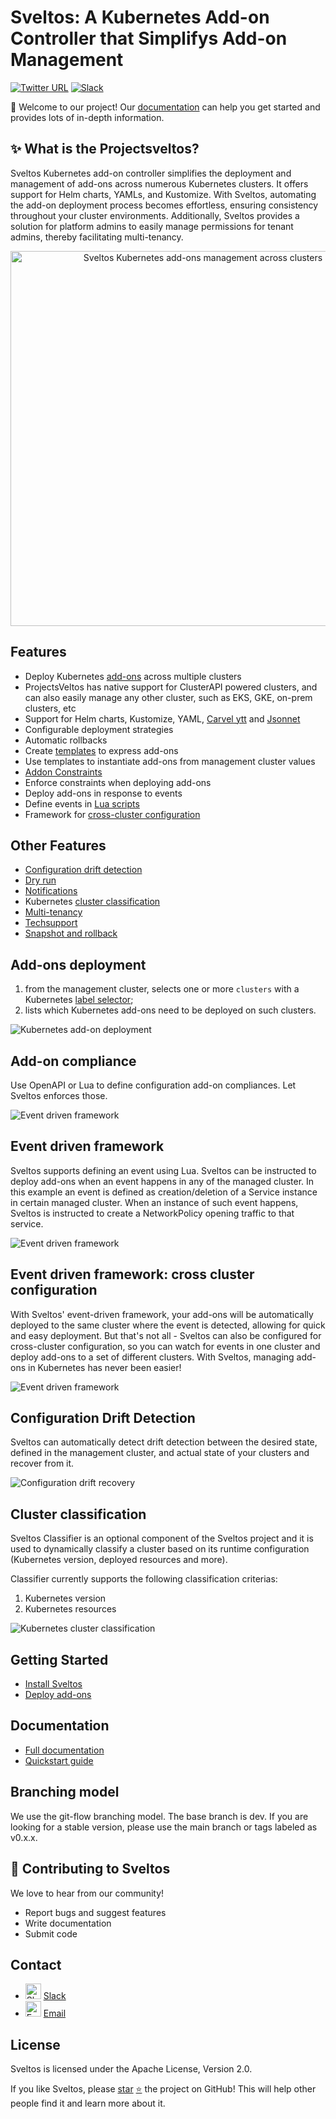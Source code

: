 # Sveltos: A Kubernetes Add-on Controller that Simplifys Add-on Management

[![Twitter URL](https://img.shields.io/twitter/url/https/twitter.com/projectsveltos.svg?style=social&label=Follow%20%40projectsveltos)](https://twitter.com/projectsveltos)
[![Slack](https://img.shields.io/badge/join%20slack-%23projectsveltos-brighteen)](https://join.slack.com/t/projectsveltos/shared_invite/zt-1hraownbr-W8NTs6LTimxLPB8Erj8Q6Q)

👋 Welcome to our project! Our [documentation](https://projectsveltos.github.io/sveltos/) can help you get started and provides lots of in-depth information.

## ✨ What is the Projectsveltos?

Sveltos Kubernetes add-on controller simplifies the deployment and management of add-ons across numerous Kubernetes clusters. It offers support for Helm charts, YAMLs, and Kustomize. With Sveltos, automating the add-on deployment process becomes effortless, ensuring consistency throughout your cluster environments. Additionally, Sveltos provides a solution for platform admins to easily manage permissions for tenant admins, thereby facilitating multi-tenancy.

<p align="center">
  <img alt="Sveltos Kubernetes add-ons management across clusters" src="https://github.com/projectsveltos/sveltos-manager/blob/dev/doc/multi-clusters.png" width="600"/>
 </p>

## Features

* Deploy Kubernetes [add-ons](https://projectsveltos.github.io/sveltos/addons/) across multiple clusters
* ProjectsVeltos has native support for ClusterAPI powered clusters, and can also easily manage any other cluster, such as EKS, GKE, on-prem clusters, etc 
* Support for Helm charts, Kustomize, YAML, [Carvel ytt](https://projectsveltos.github.io/sveltos/ytt_extension/) and [Jsonnet](https://projectsveltos.github.io/sveltos/jsonnet_extension/)
* Configurable deployment strategies
* Automatic rollbacks
* Create [templates](https://projectsveltos.github.io/sveltos/template/) to express add-ons
* Use templates to instantiate add-ons from management cluster values
* [Addon Constraints](https://projectsveltos.github.io/sveltos/addon_constraint/)
* Enforce constraints when deploying add-ons
* Deploy add-ons in response to events
* Define events in [Lua scripts](https://github.com/projectsveltos/sveltos/blob/main/docs/addon_event_deployment.md#event-definition)
* Framework for [cross-cluster configuration](https://projectsveltos.github.io/sveltos/addon_event_deployment/#cross-clusters)

## Other Features
* [Configuration drift detection](https://projectsveltos.github.io/sveltos/configuration_drift/)
* [Dry run](https://projectsveltos.github.io/sveltos/dryrun/)
* [Notifications](https://projectsveltos.github.io/sveltos/notifications)
* Kubernetes [cluster classification](https://projectsveltos.github.io/sveltos/labels_management/)
* [Multi-tenancy](https://projectsveltos.github.io/sveltos/multi-tenancy/)
* [Techsupport](https://projectsveltos.github.io/sveltos/techsupport/)
* [Snapshot and rollback](https://projectsveltos.github.io/sveltos/snapshot/)

## Add-ons deployment

1. from the management cluster, selects one or more `clusters` with a Kubernetes [label selector](https://kubernetes.io/docs/concepts/overview/working-with-objects/labels/#label-selectors);
2. lists which Kubernetes add-ons need to be deployed on such clusters.

![Kubernetes add-on deployment](https://github.com/projectsveltos/sveltos/blob/main/docs/assets/addons_deployment.gif)

## Add-on compliance

 Use OpenAPI or Lua to define configuration add-on compliances. Let Sveltos enforces those.

 ![Event driven framework](https://github.com/projectsveltos/sveltos/raw/main/docs/assets/addon_constraint.gif)

## Event driven framework

Sveltos supports defining an event using Lua. Sveltos can be instructed to deploy add-ons when an event happens in any of the managed cluster.
In this example an event is defined as creation/deletion of a Service instance in certain managed cluster. When an instance of such event happens, Sveltos is instructed to create a NetworkPolicy opening traffic to that service.

![Event driven framework](https://github.com/projectsveltos/demos/blob/main/event-driven/event_driven_framework.gif)

## Event driven framework: cross cluster configuration

With Sveltos' event-driven framework, your add-ons will be automatically deployed to the same cluster where the event is detected, allowing for quick and easy deployment. But that's not all - Sveltos can also be configured for cross-cluster configuration, so you can watch for events in one cluster and deploy add-ons to a set of different clusters. With Sveltos, managing add-ons in Kubernetes has never been easier!

![Event driven framework](https://github.com/projectsveltos/sveltos/raw/main/docs/assets/event_based_cross_cluster.gif)

## Configuration Drift Detection
Sveltos can automatically detect drift detection between the desired state, defined in the management cluster, and actual state of your clusters and recover from it.

![Configuration drift recovery](https://github.com/projectsveltos/demos/blob/main/configuration_drift/reconcile_configuration_drift.gif)

## Cluster classification

Sveltos Classifier is an optional component of the Sveltos project and it is used to dynamically classify a cluster based on its runtime configuration (Kubernetes version, deployed resources and more).

Classifier currently supports the following classification criterias:
1. Kubernetes version
2. Kubernetes resources
   
![Kubernetes cluster classification](https://github.com/projectsveltos/sveltos/blob/main/docs/assets/classifier.gif)

## Getting Started

* [Install Sveltos](https://projectsveltos.github.io/sveltos/install/)
* [Deploy add-ons](https://projectsveltos.github.io/sveltos/addons/)

## Documentation

* [Full documentation](https://projectsveltos.github.io/sveltos/)
* [Quickstart guide](https://projectsveltos.github.io/sveltos/quick_start/)

## Branching model

We use the git-flow branching model. The base branch is dev. If you are looking for a stable version, please use the main branch or tags labeled as v0.x.x.

## 🤗 Contributing to Sveltos

We love to hear from our community!

* Report bugs and suggest features
* Write documentation
* Submit code

## Contact

* <img src="https://github.com/projectsveltos/.github/blob/main/docs/slack_logo.png" alt="Slack" width="25" /> [Slack](https://projectsveltos.slack.com/)
* <img src="https://github.com/projectsveltos/.github/blob/main/docs/email_logo.png" alt="Email" width="25" /> [Email](mailto:hello@projectsveltos.io)

## License

Sveltos is licensed under the Apache License, Version 2.0.

If you like Sveltos, please [star](https://github.com/projectsveltos/addon-controller) [:star:](https://github.com/projectsveltos/addon-controller) the project on GitHub! This will help other people find it and learn more about it.
